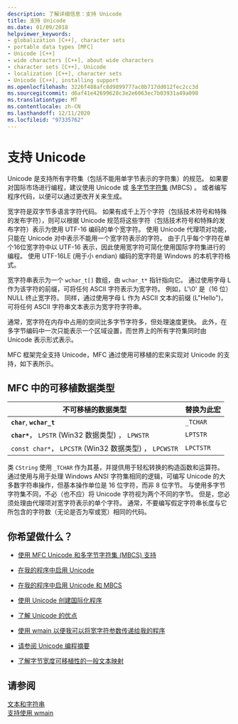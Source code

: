 ```yaml
---
description: 了解详细信息：支持 Unicode
title: 支持 Unicode
ms.date: 01/09/2018
helpviewer_keywords:
- globalization [C++], character sets
- portable data types [MFC]
- Unicode [C++]
- wide characters [C++], about wide characters
- character sets [C++], Unicode
- localization [C++], character sets
- Unicode [C++], installing support
ms.openlocfilehash: 3226f488afc8d9899777ac0b717dd012fec2cc3d
ms.sourcegitcommit: d6af41e42699628c3e2e6063ec7b03931a49a098
ms.translationtype: MT
ms.contentlocale: zh-CN
ms.lasthandoff: 12/11/2020
ms.locfileid: "97335762"
---
```

# <a name="support-for-unicode"></a>支持 Unicode

Unicode 是支持所有字符集（包括不能用单字节表示的字符集）的规范。  如果要对国际市场进行编程，建议使用 Unicode 或 [多字节字符集](../text/support-for-multibyte-character-sets-mbcss.md) (MBCS) 。 或者编写程序代码，以便可以通过更改开关来生成。

宽字符是双字节多语言字符代码。 如果有成千上万个字符（包括技术符号和特殊的发布字符），则可以根据 Unicode 规范将这些字符（包括技术符号和特殊的发布字符）表示为使用 UTF-16 编码的单个宽字符。 使用 Unicode 代理项对功能，只能在 Unicode 对中表示不能用一个宽字符表示的字符。 由于几乎每个字符在单个16位宽字符中以 UTF-16 表示，因此使用宽字符可简化使用国际字符集进行的编程。 使用 UTF-16LE (用于小 endian) 编码的宽字符是 Windows 的本机字符格式。

宽字符串表示为一个 `wchar_t[]` 数组，由 `wchar_t*` 指针指向它。 通过使用字母 L 作为该字符的前缀，可将任何 ASCII 字符表示为宽字符。 例如，L'\0' 是（16 位）NULL 终止宽字符。 同样，通过使用字母 L 作为 ASCII 文本的前缀 (L"Hello")，可将任何 ASCII 字符串文本表示为宽字符字符串。

通常，宽字符在内存中占用的空间比多字节字符多，但处理速度更快。 此外，在多字节编码中一次只能表示一个区域设置，而世界上的所有字符集同时由 Unicode 表示形式表示。

MFC 框架完全支持 Unicode，MFC 通过使用可移植的宏来实现对 Unicode 的支持，如下表所示。

## <a name="portable-data-types-in-mfc"></a>MFC 中的可移植数据类型

|不可移植的数据类型|替换为此宏|
|-----------------------------|----------------------------|
|**`char`**, **`wchar_t`**|`_TCHAR`|
|**`char*`**， `LPSTR` (Win32 数据类型) ， `LPWSTR`|`LPTSTR`|
|`const char*`， `LPCSTR` (Win32 数据类型) ， `LPCWSTR`|`LPCTSTR`|

类 `CString` 使用 `_TCHAR` 作为其基，并提供用于轻松转换的构造函数和运算符。 通过使用与用于处理 Windows ANSI 字符集相同的逻辑，可编写 Unicode 的大多数字符串操作，但基本操作单位是 16 位字符，而非 8 位字节。 与使用多字节字符集不同，不必（也不应）将 Unicode 字符视为两个不同的字节。 但是，您必须处理由代理项对宽字符表示的单个字符。 通常，不要编写假定字符串长度与它所包含的字符数（无论是否为窄或宽）相同的代码。

## <a name="what-do-you-want-to-do"></a>你希望做什么？

- [使用 MFC Unicode 和多字节字符集 (MBCS) 支持](../atl-mfc-shared/unicode-and-multibyte-character-set-mbcs-support.md)

- [在我的程序中启用 Unicode](../text/international-enabling.md)

- [在我的程序中启用 Unicode 和 MBCS](../text/internationalization-strategies.md)

- [使用 Unicode 创建国际化程序](../text/unicode-programming-summary.md)

- [了解 Unicode 的优点](../text/benefits-of-character-set-portability.md)

- [使用 wmain 以便我可以将宽字符参数传递给我的程序](../text/support-for-using-wmain.md)

- [请参阅 Unicode 编程摘要](../text/unicode-programming-summary.md)

- [了解字节宽度可移植性的一般文本映射](../text/generic-text-mappings-in-tchar-h.md)

## <a name="see-also"></a>请参阅

[文本和字符串](../text/text-and-strings-in-visual-cpp.md)<br/>
[支持使用 wmain](../text/support-for-using-wmain.md)

